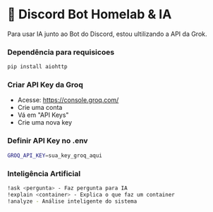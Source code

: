 # 🤖 Discord Bot Homelab & IA

Para usar IA junto ao Bot do Discord, estou ultilizando a API da Grok.

### Dependência para requisicoes
```bash
pip install aiohttp
```

### Criar API Key da Groq
* Acesse: https://console.groq.com/
* Crie uma conta
* Vá em "API Keys"
* Crie uma nova key

### Definir API Key no .env
```bash
GROQ_API_KEY=sua_key_groq_aqui
```

### Inteligência Artificial
```bash
!ask <pergunta> - Faz pergunta para IA
!explain <container> - Explica o que faz um container
!analyze - Análise inteligente do sistema
```

